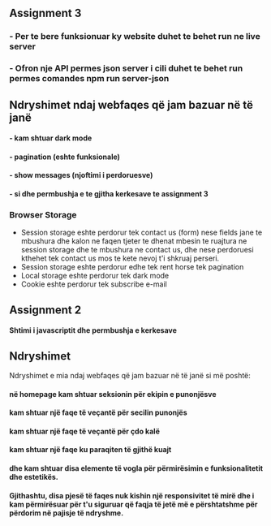 ## Assignment 3

### - Per te bere funksionuar ky website duhet te behet run ne live server
### - Ofron nje API permes json server i cili duhet te behet run permes comandes npm run server-json

## Ndryshimet ndaj webfaqes që jam bazuar në të janë

#### - kam shtuar dark mode
#### - pagination (eshte funksionale)
#### - show messages (njoftimi i perdoruesve)
#### - si dhe permbushja e te gjitha kerkesave te assignment 3

### Browser Storage
- Session storage eshte perdorur tek contact us (form) nese fields jane te mbushura dhe kalon ne faqen tjeter te dhenat mbesin te ruajtura ne session storage dhe te mbushura ne contact us, dhe nese perdoruesi kthehet tek contact us mos te kete nevoj t'i shkruaj perseri.
- Session storage eshte perdorur edhe tek rent horse tek pagination
- Local storage eshte perdorur tek dark mode
- Cookie eshte perdorur tek subscribe e-mail

## Assignment 2

#### Shtimi i javascriptit dhe permbushja e kerkesave

## Ndryshimet

Ndryshimet e mia ndaj webfaqes që jam bazuar në të janë si më poshtë: 

#### në homepage kam shtuar seksionin për ekipin e punonjësve 
#### kam shtuar një faqe të veçantë për secilin punonjës
#### kam shtuar një faqe të veçantë për çdo kalë
#### kam shtuar një faqe ku paraqiten të gjithë kuajt 
#### dhe kam shtuar disa elemente të vogla për përmirësimin e funksionalitetit dhe estetikës. 

#### Gjithashtu, disa pjesë të faqes nuk kishin një responsivitet të mirë dhe i kam përmirësuar për t'u siguruar që faqja të jetë më e përshtatshme për përdorim në pajisje të ndryshme.